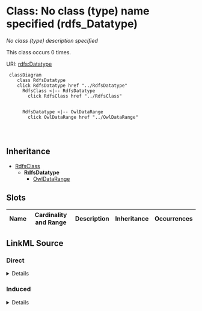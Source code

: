 

# Class: No class (type) name specified (rdfs_Datatype)


_No class (type) description specified_






This class occurs 0 times.


URI: [rdfs:Datatype](http://www.w3.org/2000/01/rdf-schema#Datatype)






```mermaid
 classDiagram
    class RdfsDatatype
    click RdfsDatatype href "../RdfsDatatype"
      RdfsClass <|-- RdfsDatatype
        click RdfsClass href "../RdfsClass"
      

      RdfsDatatype <|-- OwlDataRange
        click OwlDataRange href "../OwlDataRange"
      
      
      
```





## Inheritance
* [RdfsClass](../classes/RdfsClass.md)
    * **RdfsDatatype**
        * [OwlDataRange](../classes/OwlDataRange.md)



## Slots

| Name | Cardinality and Range | Description | Inheritance | Occurrences |
| ---  | --- | --- | --- | --- |














## LinkML Source

<!-- TODO: investigate https://stackoverflow.com/questions/37606292/how-to-create-tabbed-code-blocks-in-mkdocs-or-sphinx -->

### Direct

<details>

```yaml
name: rdfs_Datatype
conforms_to: No schema conformance document specified
annotations:
  count:
    tag: count
    value: 0
description: No class (type) description specified
title: No class (type) name specified
from_schema: hydrology-kg
rank: 1000
is_a: rdfs_Class
class_uri: rdfs:Datatype

```
</details>

### Induced

<details>

```yaml
name: rdfs_Datatype
conforms_to: No schema conformance document specified
annotations:
  count:
    tag: count
    value: 0
description: No class (type) description specified
title: No class (type) name specified
from_schema: hydrology-kg
rank: 1000
is_a: rdfs_Class
class_uri: rdfs:Datatype

```
</details>